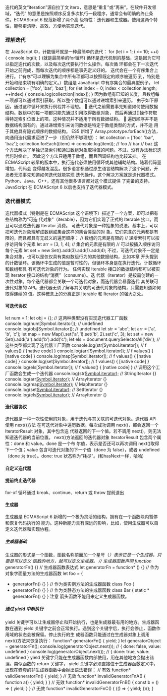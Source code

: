 迭代的英文“iteration”源自拉丁文 itero，意思是“重复”或“再来”。在软件开发领域，“迭代”
的意思是按照顺序反复多次执行一段程序，通常会有明确的终止条件。ECMAScript 6 规范新增了两个高
级特性：迭代器和生成器。使用这两个特性，能够更清晰、高效、方便地实现迭代。
### 理解迭代
在 JavaScript 中，计数循环就是一种最简单的迭代：
for (let i = 1; i <= 10; ++i) {
 console.log(i);
}
(就是最简单的for循环)
循环是迭代机制的基础，这是因为它可以指定迭代的次数，以及每次迭代要执行什么操作。每次循
环都会在下一次迭代开始之前完成，而每次迭代的顺序都是事先定义好的。
迭代会在一个有序集合上进行。（“有序”可以理解为集合中所有项都可以按照既定的顺序被遍历
到，特别是开始和结束项有明确的定义。）数组是 JavaScript 中有序集合的最典型例子。
let collection = ['foo', 'bar', 'baz'];
for (let index = 0; index < collection.length; ++index) {
 console.log(collection[index]);
}
因为数组有已知的长度，且数组每一项都可以通过索引获取，所以整个数组可以通过递增索引来遍历。
由于如下原因，通过这种循环来执行例程并不理想。
 迭代之前需要事先知道如何使用数据结构。数组中的每一项都只能先通过引用取得数组对象，
然后再通过[]操作符取得特定索引位置上的项。这种情况并不适用于所有数据结构。
 遍历顺序并不是数据结构固有的。通过递增索引来访问数据是特定于数组类型的方式，并不适
用于其他具有隐式顺序的数据结构。
ES5 新增了 Array.prototype.forEach()方法，向通用迭代需求迈进了一步（但仍然不够理想）：
let collection = ['foo', 'bar', 'baz'];
collection.forEach((item) => console.log(item));
// foo
// bar
// baz
这个方法解决了单独记录索引和通过数组对象取得值的问题。不过，没有办法标识迭代何时终止。
因此这个方法只适用于数组，而且回调结构也比较笨拙。
在 ECMAScript 较早的版本中，执行迭代必须使用循环或其他辅助结构。随着代码量增加，代码会
变得越发混乱。很多语言都通过原生语言结构解决了这个问题，开发者无须事先知道如何迭代就能实现
迭代操作。这个解决方案就是迭代器模式。Python、Java、C++，还有其他很多语言都对这个模式提供
了完备的支持。JavaScript 在 ECMAScript 6 以后也支持了迭代器模式。

### 迭代器模式
迭代器模式（特别是在 ECMAScript 这个语境下）描述了一个方案，即可以把有些结构称为“可迭
代对象”（iterable），因为它们实现了正式的 Iterable 接口，而且可以通过迭代器 Iterator 消费。
可迭代对象是一种抽象的说法。基本上，可以把可迭代对象理解成数组或集合这样的集合类型的对
象。它们包含的元素都是有限的，而且都具有无歧义的遍历顺序：
// 数组的元素是有限的
// 递增索引可以按序访问每个元素
let arr = [3, 1, 4];
// 集合的元素是有限的
// 可以按插入顺序访问每个元素
let set = new Set().add(3).add(1).add(4);
不过，可迭代对象不一定是集合对象，也可以是仅仅具有类似数组行为的其他数据结构，比如本章
开头提到的计数循环。该循环中生成的值是暂时性的，但循环本身是在执行迭代。计数循环和数组都具
有可迭代对象的行为。
任何实现 Iterable 接口的数据结构都可以被实现 Iterator 接口的结构“消费”（consume）。迭
代器（iterator）是按需创建的一次性对象。每个迭代器都会关联一个可迭代对象，而迭代器会暴露迭代
其关联可迭代对象的 API。迭代器无须了解与其关联的可迭代对象的结构，只需要知道如何取得连续的
值。这种概念上的分离正是 Iterable 和 Iterator 的强大之处。
#### 可迭代协议
let num = 1;
let obj = {};
// 这两种类型没有实现迭代器工厂函数
console.log(num[Symbol.iterator]); // undefined
console.log(obj[Symbol.iterator]); // undefined
let str = 'abc';
let arr = ['a', 'b', 'c'];
let map = new Map().set('a', 1).set('b', 2).set('c', 3);
let set = new Set().add('a').add('b').add('c');
let els = document.querySelectorAll('div');
// 这些类型都实现了迭代器工厂函数
console.log(str[Symbol.iterator]); // f values() { [native code] }
console.log(arr[Symbol.iterator]); // f values() { [native code] }
console.log(map[Symbol.iterator]); // f values() { [native code] }
console.log(set[Symbol.iterator]); // f values() { [native code] }
console.log(els[Symbol.iterator]); // f values() { [native code] }
// 调用这个工厂函数会生成一个迭代器
console.log(str[Symbol.iterator]()); // StringIterator {}
console.log(arr[Symbol.iterator]()); // ArrayIterator {}
console.log(map[Symbol.iterator]()); // MapIterator {}
console.log(set[Symbol.iterator]()); // SetIterator {}
console.log(els[Symbol.iterator]()); // ArrayIterator {}
#### 迭代器协议
迭代器是一种一次性使用的对象，用于迭代与其关联的可迭代对象。迭代器 API 使用 next()方法
在可迭代对象中遍历数据。每次成功调用 next()，都会返回一个 IteratorResult 对象，其中包含迭
代器返回的下一个值。若不调用 next()，则无法知道迭代器的当前位置。
next()方法返回的迭代器对象 IteratorResult 包含两个属性：done 和 value。done 是一个布
尔值，表示是否还可以再次调用 next()取得下一个值；value 包含可迭代对象的下一个值（done 为
false），或者 undefined（done 为 true）。done: true 状态称为“耗尽”。(和hasNext一样，哈哈)
#### 自定义迭代器
#### 提前终止迭代器
for-of 循环通过 break、continue、return 或 throw 提前退出
#### 生成器
生成器是 ECMAScript 6 新增的一个极为灵活的结构，拥有在一个函数块内暂停和恢复代码执行的
能力。这种新能力具有深远的影响，比如，使用生成器可以自定义迭代器和实现协程。
##### 生成器基础
生成器的形式是一个函数，函数名称前面加一个星号（*）表示它是一个生成器。只要是可以定义
函数的地方，就可以定义生成器。
// 生成器函数声明
function* generatorFn() {}
// 生成器函数表达式
let generatorFn = function* () {}
// 作为对象字面量方法的生成器函数
let foo = {
 * generatorFn() {}
}
// 作为类实例方法的生成器函数
class Foo {
 * generatorFn() {}
}
// 作为类静态方法的生成器函数
class Bar {
 static * generatorFn() {}
} 
注意 箭头函数不能用来定义生成器函数。
##### 通过 yield 中断执行
yield 关键字可以让生成器停止和开始执行，也是生成器最有用的地方。生成器函数在遇到 yield
关键字之前会正常执行。遇到这个关键字后，执行会停止，函数作用域的状态会被保留。停止执行的生
成器函数只能通过在生成器对象上调用 next()方法来恢复执行：
function* generatorFn() {
 yield;
}
let generatorObject = generatorFn();
console.log(generatorObject.next()); // { done: false, value: undefined }
console.log(generatorObject.next()); // { done: true, value: undefined } 
yield 关键字只能在生成器函数内部使用，用在其他地方会抛出错误。类似函数的 return 关键字，
yield 关键字必须直接位于生成器函数定义中，出现在嵌套的非生成器函数中会抛出语法错误：
// 有效
function* validGeneratorFn() {
 yield;
}
// 无效
function* invalidGeneratorFnA() {
 function a() {
 yield;
 }
}
// 无效
function* invalidGeneratorFnB() {
 const b = () => {
 yield;
 }
}
// 无效
function* invalidGeneratorFnC() {
 (() => {
 yield;
 })();
} 
